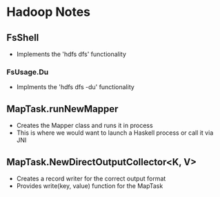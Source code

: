 Hadoop Notes
============

## FsShell
- Implements the 'hdfs dfs' functionality

### FsUsage.Du
- Implments the 'hdfs dfs -du' functionality

## MapTask.runNewMapper
- Creates the Mapper class and runs it in process
- This is where we would want to launch a Haskell process or call it via
  JNI


## MapTask.NewDirectOutputCollector<K, V>
- Creates a record writer for the correct output format
- Provides write(key, value) function for the MapTask
